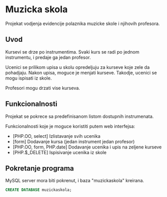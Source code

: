 # Muzicka skola

Projekat vodjenja evidencije polaznika muzicke skole i njihovih profesora.

## Uvod

Kursevi se drze po instrumentima. Svaki kurs se radi po jednom instrumentu, i predaje ga jedan profesor.

Ucenici se prilikom upisa u skolu opredeljuju za kurseve koje zele da pohadjaju. Nakon upisa, moguce je menjati kurseve. Takodje, ucenici se mogu ispisati iz skole.

Profesori mogu drzati vise kurseva.

## Funkcionalnosti

Projekat se pokrece sa predefinisanom listom dostupnih instrumenata.

Funkcionalnosti koje je moguce koristiti putem web interfejsa:
* [PHP.OO, select] Izlistavanje svih ucenika
* [form] Dodavanje kursa (jedan instrument jedan profesor)
* [PHP.OO, form, PHP.date] Dodavanje ucenika i upis na zeljene kurseve
* [PHP.$_DELETE] Ispisivanje ucenika iz skole

## Pokretanje programa

MySQL server mora biti pokrenut, i baza "muzickaskola" kreirana.

```sql
CREATE DATABASE muzickaskola;
```
